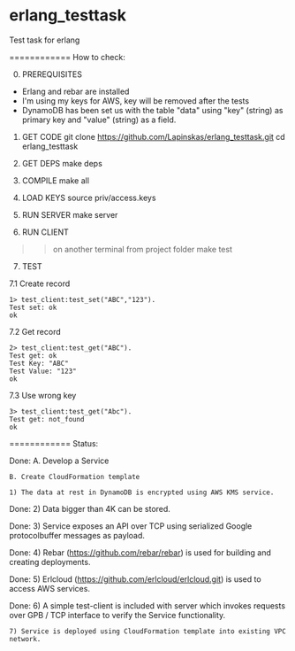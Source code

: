 # erlang_testtask
Test task for erlang

============
How to check:

0. PREREQUISITES
- Erlang and rebar are installed
- I'm using my keys for AWS, key will be removed after the tests
- DynamoDB has been set us with the table "data" using "key" (string) as primary key and "value" (string) as a field.

1. GET CODE
git clone https://github.com/Lapinskas/erlang_testtask.git
cd erlang_testtask

2. GET DEPS
make deps

3. COMPILE
make all

4. LOAD KEYS
source priv/access.keys

5. RUN SERVER
make server

6. RUN CLIENT
>> on another terminal from project folder
make test

7. TEST

7.1 Create record

    1> test_client:test_set("ABC","123").
    Test set: ok
    ok
    
7.2 Get record

    2> test_client:test_get("ABC").      
    Test get: ok
    Test Key: "ABC"
    Test Value: "123"
    ok

7.3 Use wrong key
    
    3> test_client:test_get("Abc").
    Test get: not_found
    ok


============
Status:

Done:	A. Develop a Service 

	B. Create CloudFormation template 
	
	1) The data at rest in DynamoDB is encrypted using AWS KMS service.
	
Done:	2) Data bigger than 4K can be stored.
	
Done:	3) Service exposes an API over TCP using serialized Google protocolbuffer messages as payload.

Done:	4) Rebar (https://github.com/rebar/rebar) is used for building and creating deployments.

Done:	5) Erlcloud (https://github.com/erlcloud/erlcloud.git) is used to access AWS services.
	
Done:	6) A simple test-client is included with server which invokes requests over GPB / TCP interface to verify the Service functionality.

	7) Service is deployed using CloudFormation template into existing VPC network.
	
	
